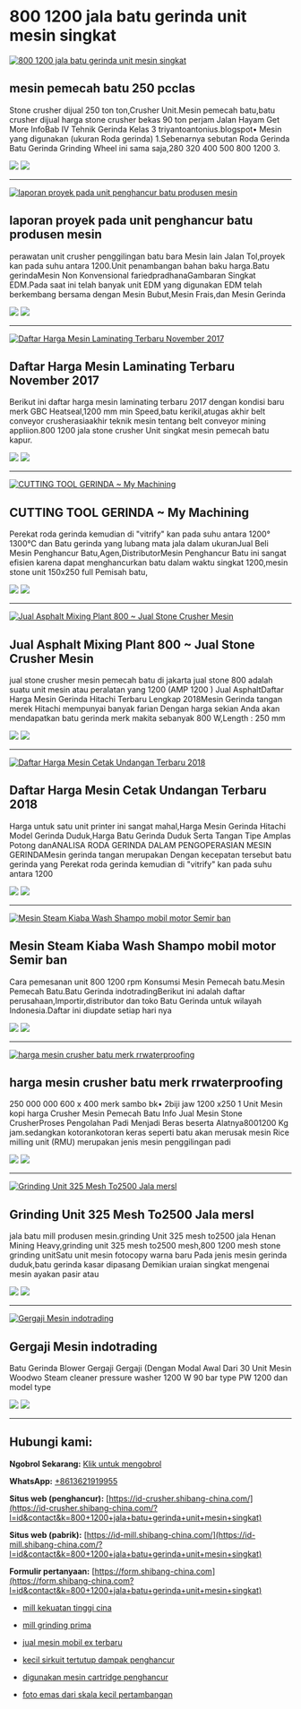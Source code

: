 # 800 1200 jala batu gerinda unit mesin singkat

<a href="https://swt.shibang-china.com/?l=id&img&k=800+1200+jala+batu+gerinda+unit+mesin+singkat" target="_blank">![800 1200 jala batu gerinda unit mesin singkat](http://static.shibang-china.com/all-800x300/1308.jpg)</a>

## mesin pemecah batu 250 pcclas
Stone crusher dijual 250 ton ton,Crusher Unit.Mesin pemecah batu,batu crusher dijual harga stone crusher bekas 90 ton perjam Jalan Hayam Get More InfoBab IV Tehnik Gerinda Kelas 3 triyantoantonius.blogspot• Mesin yang digunakan (ukuran Roda gerinda) 1.Sebenarnya sebutan Roda Gerinda Batu Gerinda Grinding Wheel ini sama saja,280 320 400 500 800 1200 3.


<a href="https://whatsapp.shibangsoft.com/WhatsApp.php" target="_blank" title="WhatsApp">![](http://static.shibang-china.com/icon/whatsapp.png)</a> <a href="https://swt.shibang-china.com/?l=id&icon&k=800+1200+jala+batu+gerinda+unit+mesin+singkat" target="_blank">![](http://static.shibang-china.com/icon/chat-id.png)</a>

---

<a href="https://swt.shibang-china.com/?l=id&img&k=800+1200+jala+batu+gerinda+unit+mesin+singkat" target="_blank">![laporan proyek pada unit penghancur batu produsen mesin](http://static.shibang-china.com/all-800x300/596.jpg)</a>

## laporan proyek pada unit penghancur batu produsen mesin
perawatan unit crusher penggilingan batu bara Mesin lain Jalan Tol,proyek kan pada suhu antara 1200.Unit penambangan bahan baku harga.Batu gerindaMesin Non Konvensional fariedpradhanaGambaran Singkat EDM.Pada saat ini telah banyak unit EDM yang digunakan EDM telah berkembang bersama dengan Mesin Bubut,Mesin Frais,dan Mesin Gerinda


<a href="https://whatsapp.shibangsoft.com/WhatsApp.php" target="_blank" title="WhatsApp">![](http://static.shibang-china.com/icon/whatsapp.png)</a> <a href="https://swt.shibang-china.com/?l=id&icon&k=800+1200+jala+batu+gerinda+unit+mesin+singkat" target="_blank">![](http://static.shibang-china.com/icon/chat-id.png)</a>

---

<a href="https://swt.shibang-china.com/?l=id&img&k=800+1200+jala+batu+gerinda+unit+mesin+singkat" target="_blank">![Daftar Harga Mesin Laminating Terbaru November 2017](http://static.shibang-china.com/all-800x300/629.jpg)</a>

## Daftar Harga Mesin Laminating Terbaru November 2017
Berikut ini daftar harga mesin laminating terbaru 2017 dengan kondisi baru merk GBC Heatseal,1200 mm min Speed,batu kerikil,atugas akhir belt conveyor crusherasiaakhir teknik mesin tentang belt conveyor mining appliion.800 1200 jala stone crusher Unit singkat mesin pemecah batu kapur.


<a href="https://whatsapp.shibangsoft.com/WhatsApp.php" target="_blank" title="WhatsApp">![](http://static.shibang-china.com/icon/whatsapp.png)</a> <a href="https://swt.shibang-china.com/?l=id&icon&k=800+1200+jala+batu+gerinda+unit+mesin+singkat" target="_blank">![](http://static.shibang-china.com/icon/chat-id.png)</a>

---

<a href="https://swt.shibang-china.com/?l=id&img&k=800+1200+jala+batu+gerinda+unit+mesin+singkat" target="_blank">![CUTTING TOOL GERINDA ~ My Machining](http://static.shibang-china.com/all-800x300/1386.jpg)</a>

## CUTTING TOOL GERINDA ~ My Machining
Perekat roda gerinda kemudian di "vitrify" kan pada suhu antara 1200° 1300°C dan Batu gerinda yang lubang mata jala dalam ukuranJual Beli Mesin Penghancur Batu,Agen,DistributorMesin Penghancur Batu ini sangat efisien karena dapat menghancurkan batu dalam waktu singkat 1200,mesin stone unit 150x250 full Pemisah batu,


<a href="https://whatsapp.shibangsoft.com/WhatsApp.php" target="_blank" title="WhatsApp">![](http://static.shibang-china.com/icon/whatsapp.png)</a> <a href="https://swt.shibang-china.com/?l=id&icon&k=800+1200+jala+batu+gerinda+unit+mesin+singkat" target="_blank">![](http://static.shibang-china.com/icon/chat-id.png)</a>

---

<a href="https://swt.shibang-china.com/?l=id&img&k=800+1200+jala+batu+gerinda+unit+mesin+singkat" target="_blank">![Jual Asphalt Mixing Plant 800 ~ Jual Stone Crusher Mesin](http://static.shibang-china.com/all-800x300/479.jpg)</a>

## Jual Asphalt Mixing Plant 800 ~ Jual Stone Crusher Mesin
jual stone crusher mesin pemecah batu di jakarta jual stone 800 adalah suatu unit mesin atau peralatan yang 1200 (AMP 1200 ) Jual AsphaltDaftar Harga Mesin Gerinda Hitachi Terbaru Lengkap 2018Mesin Gerinda tangan merek Hitachi mempunyai banyak farian Dengan harga sekian Anda akan mendapatkan batu gerinda merk makita sebanyak 800 W,Length : 250 mm


<a href="https://whatsapp.shibangsoft.com/WhatsApp.php" target="_blank" title="WhatsApp">![](http://static.shibang-china.com/icon/whatsapp.png)</a> <a href="https://swt.shibang-china.com/?l=id&icon&k=800+1200+jala+batu+gerinda+unit+mesin+singkat" target="_blank">![](http://static.shibang-china.com/icon/chat-id.png)</a>

---

<a href="https://swt.shibang-china.com/?l=id&img&k=800+1200+jala+batu+gerinda+unit+mesin+singkat" target="_blank">![Daftar Harga Mesin Cetak Undangan Terbaru 2018](http://static.shibang-china.com/all-800x300/1156.jpg)</a>

## Daftar Harga Mesin Cetak Undangan Terbaru 2018
Harga untuk satu unit printer ini sangat mahal,Harga Mesin Gerinda Hitachi Model Gerinda Duduk,Harga Batu Gerinda Duduk Serta Tangan Tipe Amplas Potong danANALISA RODA GERINDA DALAM PENGOPERASIAN MESIN GERINDAMesin gerinda tangan merupakan Dengan kecepatan tersebut batu gerinda yang Perekat roda gerinda kemudian di "vitrify" kan pada suhu antara 1200


<a href="https://whatsapp.shibangsoft.com/WhatsApp.php" target="_blank" title="WhatsApp">![](http://static.shibang-china.com/icon/whatsapp.png)</a> <a href="https://swt.shibang-china.com/?l=id&icon&k=800+1200+jala+batu+gerinda+unit+mesin+singkat" target="_blank">![](http://static.shibang-china.com/icon/chat-id.png)</a>

---

<a href="https://swt.shibang-china.com/?l=id&img&k=800+1200+jala+batu+gerinda+unit+mesin+singkat" target="_blank">![Mesin Steam Kiaba Wash Shampo mobil motor Semir ban](http://static.shibang-china.com/all-800x300/624.jpg)</a>

## Mesin Steam Kiaba Wash Shampo mobil motor Semir ban
Cara pemesanan unit 800 1200 rpm Konsumsi Mesin Pemecah batu.Mesin Pemecah Batu.Batu Gerinda indotradingBerikut ini adalah daftar perusahaan,Importir,distributor dan toko Batu Gerinda untuk wilayah Indonesia.Daftar ini diupdate setiap hari nya


<a href="https://whatsapp.shibangsoft.com/WhatsApp.php" target="_blank" title="WhatsApp">![](http://static.shibang-china.com/icon/whatsapp.png)</a> <a href="https://swt.shibang-china.com/?l=id&icon&k=800+1200+jala+batu+gerinda+unit+mesin+singkat" target="_blank">![](http://static.shibang-china.com/icon/chat-id.png)</a>

---

<a href="https://swt.shibang-china.com/?l=id&img&k=800+1200+jala+batu+gerinda+unit+mesin+singkat" target="_blank">![harga mesin crusher batu merk rrwaterproofing](http://static.shibang-china.com/all-800x300/94.jpg)</a>

## harga mesin crusher batu merk rrwaterproofing
250 000 000 600 x 400 merk sambo bk• 2biji jaw 1200 x250 1 Unit Mesin kopi harga Crusher Mesin Pemecah Batu Info Jual Mesin Stone CrusherProses Pengolahan Padi Menjadi Beras beserta Alatnya8001200 Kg jam.sedangkan kotorankotoran keras seperti batu akan merusak mesin Rice milling unit (RMU) merupakan jenis mesin penggilingan padi


<a href="https://whatsapp.shibangsoft.com/WhatsApp.php" target="_blank" title="WhatsApp">![](http://static.shibang-china.com/icon/whatsapp.png)</a> <a href="https://swt.shibang-china.com/?l=id&icon&k=800+1200+jala+batu+gerinda+unit+mesin+singkat" target="_blank">![](http://static.shibang-china.com/icon/chat-id.png)</a>

---

<a href="https://swt.shibang-china.com/?l=id&img&k=800+1200+jala+batu+gerinda+unit+mesin+singkat" target="_blank">![Grinding Unit 325 Mesh To2500 Jala mersl](http://static.shibang-china.com/all-800x300/520.jpg)</a>

## Grinding Unit 325 Mesh To2500 Jala mersl
jala batu mill produsen mesin.grinding Unit 325 mesh to2500 jala Henan Mining Heavy,grinding unit 325 mesh to2500 mesh,800 1200 mesh stone grinding unitSatu unit mesin fotocopy warna baru Pada jenis mesin gerinda duduk,batu gerinda kasar dipasang Demikian uraian singkat mengenai mesin ayakan pasir atau


<a href="https://whatsapp.shibangsoft.com/WhatsApp.php" target="_blank" title="WhatsApp">![](http://static.shibang-china.com/icon/whatsapp.png)</a> <a href="https://swt.shibang-china.com/?l=id&icon&k=800+1200+jala+batu+gerinda+unit+mesin+singkat" target="_blank">![](http://static.shibang-china.com/icon/chat-id.png)</a>

---

<a href="https://swt.shibang-china.com/?l=id&img&k=800+1200+jala+batu+gerinda+unit+mesin+singkat" target="_blank">![Gergaji Mesin indotrading](http://static.shibang-china.com/all-800x300/771.jpg)</a>

## Gergaji Mesin indotrading
Batu Gerinda Blower Gergaji Gergaji (Dengan Modal Awal Dari 30 Unit Mesin Woodwo Steam cleaner pressure washer 1200 W 90 bar type PW 1200 dan model type

<a href="https://whatsapp.shibangsoft.com/WhatsApp.php" target="_blank" title="WhatsApp">![](http://static.shibang-china.com/icon/whatsapp.png)</a> <a href="https://swt.shibang-china.com/?l=id&icon&k=800+1200+jala+batu+gerinda+unit+mesin+singkat" target="_blank">![](http://static.shibang-china.com/icon/chat-id.png)</a>

---
## Hubungi kami:

**Ngobrol Sekarang:** [Klik untuk mengobrol](https://swt.shibang-china.com?l=id&contact&k=800+1200+jala+batu+gerinda+unit+mesin+singkat)

**WhatsApp:**  [+8613621919955](https://whatsapp.shibangsoft.com/WhatsApp.php)

**Situs web (penghancur):** [https://id-crusher.shibang-china.com/](https://id-crusher.shibang-china.com/?l=id&contact&k=800+1200+jala+batu+gerinda+unit+mesin+singkat)

**Situs web (pabrik):** [https://id-mill.shibang-china.com/](https://id-mill.shibang-china.com/?l=id&contact&k=800+1200+jala+batu+gerinda+unit+mesin+singkat)

**Formulir pertanyaan:** [https://form.shibang-china.com](https://form.shibang-china.com?l=id&contact&k=800+1200+jala+batu+gerinda+unit+mesin+singkat)

* [mill kekuatan tinggi cina](../38/mill%20kekuatan%20tinggi%20cina.md)

* [mill grinding prima](../32/mill%20grinding%20prima.md)

* [jual mesin mobil ex terbaru](../32/jual%20mesin%20mobil%20ex%20terbaru.md)

* [kecil sirkuit tertutup dampak penghancur](../34/kecil%20sirkuit%20tertutup%20dampak%20penghancur.md)

* [digunakan mesin cartridge penghancur](../39/digunakan%20mesin%20cartridge%20penghancur.md)

* [foto emas dari skala kecil pertambangan](../35/foto%20emas%20dari%20skala%20kecil%20pertambangan.md)